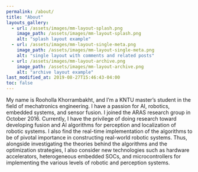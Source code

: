 ```yaml
---
permalink: /about/
title: "About"
layouts_gallery:
  - url: /assets/images/mm-layout-splash.png
    image_path: /assets/images/mm-layout-splash.png
    alt: "splash layout example"
  - url: /assets/images/mm-layout-single-meta.png
    image_path: /assets/images/mm-layout-single-meta.png
    alt: "single layout with comments and related posts"
  - url: /assets/images/mm-layout-archive.png
    image_path: /assets/images/mm-layout-archive.png
    alt: "archive layout example"
last_modified_at: 2019-08-27T15:46:43-04:00
toc: false
---
```

My name is Rooholla Khorrambakht, and I’m a KNTU master’s student in the field of mechatronics engineering. I have a passion for AI, robotics, embedded systems, and sensor fusion. I joined the ARAS research group in October 2016. Currently, I have the privilege of doing research toward developing fusion and AI algorithms for perception and localization of robotic systems. I also find the real-time implementation of the algorithms to be of pivotal importance in constructing real-world robotic systems. Thus, alongside investigating the theories behind the algorithms and the optimization strategies, I also consider new technologies such as hardware accelerators, heterogeneous embedded SOCs, and microcontrollers for implementing the various levels of robotic and perception systems.

